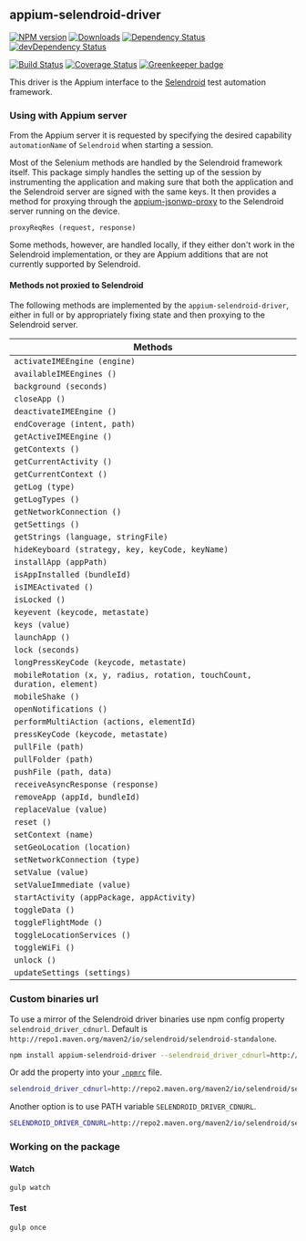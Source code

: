 ## appium-selendroid-driver

[![NPM version](http://img.shields.io/npm/v/appium-selendroid-driver.svg)](https://npmjs.org/package/appium-selendroid-driver)
[![Downloads](http://img.shields.io/npm/dm/appium-selendroid-driver.svg)](https://npmjs.org/package/appium-selendroid-driver)
[![Dependency Status](https://david-dm.org/appium/appium-selendroid-driver/master.svg)](https://david-dm.org/appium/appium-selendroid-driver/master)
[![devDependency Status](https://david-dm.org/appium/appium-selendroid-driver/master/dev-status.svg)](https://david-dm.org/appium/appium-selendroid-driver/master#info=devDependencies)

[![Build Status](https://api.travis-ci.org/appium/appium-selendroid-driver.png?branch=master)](https://travis-ci.org/appium/appium-selendroid-driver)
[![Coverage Status](https://coveralls.io/repos/appium/appium-selendroid-driver/badge.svg?branch=master)](https://coveralls.io/r/appium/appium-selendroid-driver?branch=master)
[![Greenkeeper badge](https://badges.greenkeeper.io/appium/appium-selendroid-driver.svg)](https://greenkeeper.io/)


This driver is the Appium interface to the [Selendroid](http://selendroid.io/) test automation framework.


### Using with Appium server

From the Appium server it is requested by specifying the desired capability `automationName` of `Selendroid` when starting a session.

Most of the Selenium methods are handled by the Selendroid framework itself. This package simply handles the setting up of the session by instrumenting the application and making sure that both the application and the Selendroid server are signed with the same keys. It then provides a method for proxying through the [appium-jsonwp-proxy](https://github.com/appium/appium-base-driver/blob/master/lib/jsonwp-proxy) to the Selendroid server running on the device.

`proxyReqRes (request, response)`

Some methods, however, are handled locally, if they either don't work in the Selendroid implementation, or they are Appium additions that are not currently supported by Selendroid.

#### Methods not proxied to Selendroid

The following methods are implemented by the `appium-selendroid-driver`, either in full or by appropriately fixing state and then proxying to the Selendroid server.

| Methods                                                                   |
|---------------------------------------------------------------------------|
| `activateIMEEngine (engine)`                                              |
| `availableIMEEngines ()`                                                  |
| `background (seconds)`                                                    |
| `closeApp ()`                                                             |
| `deactivateIMEEngine ()`                                                  |
| `endCoverage (intent, path)`                                              |
| `getActiveIMEEngine ()`                                                   |
| `getContexts ()`                                                          |
| `getCurrentActivity ()`                                                   |
| `getCurrentContext ()`                                                    |
| `getLog (type)`                                                           |
| `getLogTypes ()`                                                          |
| `getNetworkConnection ()`                                                 |
| `getSettings ()`                                                          |
| `getStrings (language, stringFile)`                                       |
| `hideKeyboard (strategy, key, keyCode, keyName)`                          |
| `installApp (appPath)`                                                    |
| `isAppInstalled (bundleId)`                                               |
| `isIMEActivated ()`                                                       |
| `isLocked ()`                                                             |
| `keyevent (keycode, metastate)`                                           |
| `keys (value)`                                                            |
| `launchApp ()`                                                            |
| `lock (seconds)`                                                          |
| `longPressKeyCode (keycode, metastate)`                                   |
| `mobileRotation (x, y, radius, rotation, touchCount, duration, element)`  |
| `mobileShake ()`                                                          |
| `openNotifications ()`                                                    |
| `performMultiAction (actions, elementId)`                                 |
| `pressKeyCode (keycode, metastate)`                                       |
| `pullFile (path)`                                                         |
| `pullFolder (path)`                                                       |
| `pushFile (path, data)`                                                   |
| `receiveAsyncResponse (response)`                                         |
| `removeApp (appId, bundleId)`                                             |
| `replaceValue (value)`                                                    |
| `reset ()`                                                                |
| `setContext (name)`                                                       |
| `setGeoLocation (location)`                                               |
| `setNetworkConnection (type)`                                             |
| `setValue (value)`                                                        |
| `setValueImmediate (value)`                                               |
| `startActivity (appPackage, appActivity)`                                 |
| `toggleData ()`                                                           |
| `toggleFlightMode ()`                                                     |
| `toggleLocationServices ()`                                               |
| `toggleWiFi ()`                                                           |
| `unlock ()`                                                               |
| `updateSettings (settings)`                                               |

### Custom binaries url

To use a mirror of the Selendroid driver binaries use npm config property `selendroid_driver_cdnurl`.
Default is `http://repo1.maven.org/maven2/io/selendroid/selendroid-standalone`.

```bash
npm install appium-selendroid-driver --selendroid_driver_cdnurl=http://repo2.maven.org/maven2/io/selendroid/selendroid-standalone
```

Or add the property into your [`.npmrc`](https://docs.npmjs.com/files/npmrc) file.

```bash
selendroid_driver_cdnurl=http://repo2.maven.org/maven2/io/selendroid/selendroid-standalone
```

Another option is to use PATH variable `SELENDROID_DRIVER_CDNURL`.

```bash
SELENDROID_DRIVER_CDNURL=http://repo2.maven.org/maven2/io/selendroid/selendroid-standalone npm install appium-selendroid-driver
```

### Working on the package

#### Watch

```
gulp watch
```

#### Test

```
gulp once
```
